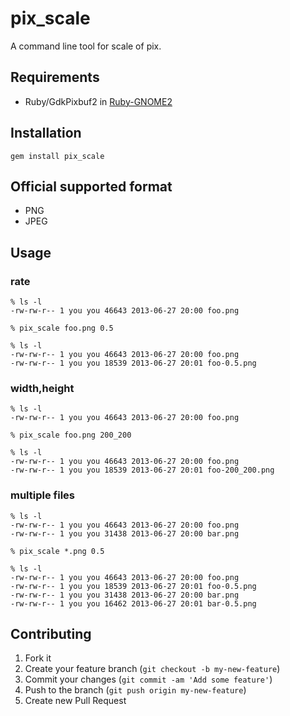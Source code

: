 # pix\_scale

A command line tool for scale of pix.

## Requirements

* Ruby/GdkPixbuf2 in
  [Ruby-GNOME2](http://ruby-gnome2.sourceforge.jp/)

## Installation

    gem install pix_scale

## Official supported format

* PNG
* JPEG

## Usage

### rate

    % ls -l
    -rw-rw-r-- 1 you you 46643 2013-06-27 20:00 foo.png

    % pix_scale foo.png 0.5

    % ls -l
    -rw-rw-r-- 1 you you 46643 2013-06-27 20:00 foo.png
    -rw-rw-r-- 1 you you 18539 2013-06-27 20:01 foo-0.5.png

### width,height

    % ls -l
    -rw-rw-r-- 1 you you 46643 2013-06-27 20:00 foo.png

    % pix_scale foo.png 200_200

    % ls -l
    -rw-rw-r-- 1 you you 46643 2013-06-27 20:00 foo.png
    -rw-rw-r-- 1 you you 18539 2013-06-27 20:01 foo-200_200.png

### multiple files

    % ls -l
    -rw-rw-r-- 1 you you 46643 2013-06-27 20:00 foo.png
    -rw-rw-r-- 1 you you 31438 2013-06-27 20:00 bar.png

    % pix_scale *.png 0.5

    % ls -l
    -rw-rw-r-- 1 you you 46643 2013-06-27 20:00 foo.png
    -rw-rw-r-- 1 you you 18539 2013-06-27 20:01 foo-0.5.png
    -rw-rw-r-- 1 you you 31438 2013-06-27 20:00 bar.png
    -rw-rw-r-- 1 you you 16462 2013-06-27 20:01 bar-0.5.png

## Contributing

1. Fork it
2. Create your feature branch (`git checkout -b my-new-feature`)
3. Commit your changes (`git commit -am 'Add some feature'`)
4. Push to the branch (`git push origin my-new-feature`)
5. Create new Pull Request
